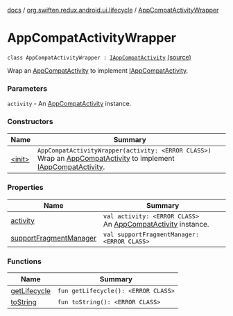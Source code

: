 [docs](../../index.md) / [org.swiften.redux.android.ui.lifecycle](../index.md) / [AppCompatActivityWrapper](./index.md)

# AppCompatActivityWrapper

`class AppCompatActivityWrapper : `[`IAppCompatActivity`](../-i-app-compat-activity/index.md) [(source)](https://github.com/protoman92/KotlinRedux/tree/master/android\android-lifecycle\src\main\java/org/swiften/redux/android/ui/lifecycle/AndroidFragment.kt#L24)

Wrap an [AppCompatActivity](#) to implement [IAppCompatActivity](../-i-app-compat-activity/index.md).

### Parameters

`activity` - An [AppCompatActivity](#) instance.

### Constructors

| Name | Summary |
|---|---|
| [&lt;init&gt;](-init-.md) | `AppCompatActivityWrapper(activity: <ERROR CLASS>)`<br>Wrap an [AppCompatActivity](#) to implement [IAppCompatActivity](../-i-app-compat-activity/index.md). |

### Properties

| Name | Summary |
|---|---|
| [activity](activity.md) | `val activity: <ERROR CLASS>`<br>An [AppCompatActivity](#) instance. |
| [supportFragmentManager](support-fragment-manager.md) | `val supportFragmentManager: <ERROR CLASS>` |

### Functions

| Name | Summary |
|---|---|
| [getLifecycle](get-lifecycle.md) | `fun getLifecycle(): <ERROR CLASS>` |
| [toString](to-string.md) | `fun toString(): <ERROR CLASS>` |
